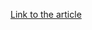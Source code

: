 [Link to the article](https://www.bleepingcomputer.com/news/microsoft/microsoft-rolls-out-recall-to-windows-insiders-with-copilot-plus-pcs/)
